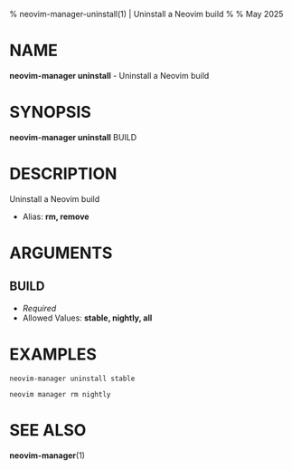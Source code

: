% neovim-manager-uninstall(1) | Uninstall a Neovim build
% 
% May 2025

NAME
==================================================

**neovim-manager uninstall** - Uninstall a Neovim build

SYNOPSIS
==================================================

**neovim-manager uninstall** BUILD

DESCRIPTION
==================================================

Uninstall a Neovim build

- Alias: **rm, remove**

ARGUMENTS
==================================================

BUILD
--------------------------------------------------



- *Required*
- Allowed Values: **stable, nightly, all**

EXAMPLES
==================================================

~~~
neovim-manager uninstall stable

neovim manager rm nightly

~~~

SEE ALSO
==================================================

**neovim-manager**(1)


